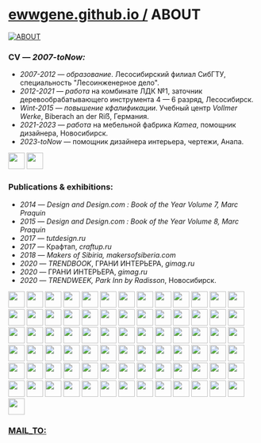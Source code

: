 ﻿
# [ewwgene.github.io /](https://ewwgene.github.io/) ABOUT
    
[![ABOUT](https://ewwgene.github.io/ABOUT/None)](https://ewwgene.github.io/ABOUT/Carousel)
    
### CV — _2007-toNow:_

 - _2007-2012 — образование_. Лесосибирский филиал СибГТУ, специальность "Лесоинженерное дело".
 - _2012-2021 — работа_ на комбинате ЛДК №1, заточник деревообрабатывающего инструмента 4 — 6 разряд, Лесосибирск.
 - _Wint-2015 — повышение кфалификации_. Учебный центр _Vollmer Werke_, Biberach an der Ri&#7838;, Германия.
 - _2021-2023 — работа_ на мебельной фабрика _Kamea_, помощник дизайнера, Новосибирск.
 - _2023-toNow_ — помощник дизайнера интерьера, чертежи, Анапа.

<a id="300" href="https://ewwgene.github.io/ABOUT/Carousel/#300"><img src="https://ewwgene.github.io/ABOUT/300.jpg" height="33"></a> <a id="301" href="https://ewwgene.github.io/ABOUT/Carousel/#301"><img src="https://ewwgene.github.io/ABOUT/301.jpg" height="33"></a> 

### Publications & exhibitions:

 - _2014_ — _Design and Design.com : Book of the Year Volume 7, Marc Praquin_
 - _2015_ — _Design and Design.com : Book of the Year Volume 8, Marc Praquin_
 - _2017_ — _tutdesign.ru_
 - _2017_ — Крафтап, _craftup.ru_
 - _2018_ — _Makers of Sibiria, makersofsiberia.com_
 - _2020_ — _TRENDBOOK_, ГРАНИ ИНТЕРЬЕРА, _gimag.ru_
 - _2020_ — ГРАНИ ИНТЕРЬЕРА, _gimag.ru_
 - _2020_ — _TRENDWEEK, Park Inn by Radisson_, Новосибирск.

<a id="111" href="https://ewwgene.github.io/ABOUT/Carousel/#111"><img src="https://ewwgene.github.io/ABOUT/111.jpg" height="33"></a> <a id="113" href="https://ewwgene.github.io/ABOUT/Carousel/#113"><img src="https://ewwgene.github.io/ABOUT/113.jpg" height="33"></a> <a id="115" href="https://ewwgene.github.io/ABOUT/Carousel/#115"><img src="https://ewwgene.github.io/ABOUT/115.jpg" height="33"></a> <a id="117" href="https://ewwgene.github.io/ABOUT/Carousel/#117"><img src="https://ewwgene.github.io/ABOUT/117.jpg" height="33"></a> <a id="121" href="https://ewwgene.github.io/ABOUT/Carousel/#121"><img src="https://ewwgene.github.io/ABOUT/121.jpg" height="33"></a> <a id="123" href="https://ewwgene.github.io/ABOUT/Carousel/#123"><img src="https://ewwgene.github.io/ABOUT/123.jpg" height="33"></a> <a id="125" href="https://ewwgene.github.io/ABOUT/Carousel/#125"><img src="https://ewwgene.github.io/ABOUT/125.jpg" height="33"></a> <a id="127" href="https://ewwgene.github.io/ABOUT/Carousel/#127"><img src="https://ewwgene.github.io/ABOUT/127.jpg" height="33"></a> <a id="129" href="https://ewwgene.github.io/ABOUT/Carousel/#129"><img src="https://ewwgene.github.io/ABOUT/129.jpg" height="33"></a> <a id="131" href="https://ewwgene.github.io/ABOUT/Carousel/#131"><img src="https://ewwgene.github.io/ABOUT/131.jpg" height="33"></a> <a id="133" href="https://ewwgene.github.io/ABOUT/Carousel/#133"><img src="https://ewwgene.github.io/ABOUT/133.jpg" height="33"></a> <a id="135" href="https://ewwgene.github.io/ABOUT/Carousel/#135"><img src="https://ewwgene.github.io/ABOUT/135.jpg" height="33"></a> <a id="137" href="https://ewwgene.github.io/ABOUT/Carousel/#137"><img src="https://ewwgene.github.io/ABOUT/137.jpg" height="33"></a> <a id="139" href="https://ewwgene.github.io/ABOUT/Carousel/#139"><img src="https://ewwgene.github.io/ABOUT/139.jpg" height="33"></a> <a id="141" href="https://ewwgene.github.io/ABOUT/Carousel/#141"><img src="https://ewwgene.github.io/ABOUT/141.jpg" height="33"></a> <a id="142" href="https://ewwgene.github.io/ABOUT/Carousel/#142"><img src="https://ewwgene.github.io/ABOUT/142.jpg" height="33"></a> <a id="143" href="https://ewwgene.github.io/ABOUT/Carousel/#143"><img src="https://ewwgene.github.io/ABOUT/143.jpg" height="33"></a> <a id="145" href="https://ewwgene.github.io/ABOUT/Carousel/#145"><img src="https://ewwgene.github.io/ABOUT/145.jpg" height="33"></a> <a id="147" href="https://ewwgene.github.io/ABOUT/Carousel/#147"><img src="https://ewwgene.github.io/ABOUT/147.jpg" height="33"></a> <a id="148" href="https://ewwgene.github.io/ABOUT/Carousel/#148"><img src="https://ewwgene.github.io/ABOUT/148.jpg" height="33"></a> <a id="149" href="https://ewwgene.github.io/ABOUT/Carousel/#149"><img src="https://ewwgene.github.io/ABOUT/149.jpg" height="33"></a> <a id="151" href="https://ewwgene.github.io/ABOUT/Carousel/#151"><img src="https://ewwgene.github.io/ABOUT/151.jpg" height="33"></a> <a id="153" href="https://ewwgene.github.io/ABOUT/Carousel/#153"><img src="https://ewwgene.github.io/ABOUT/153.jpg" height="33"></a> <a id="155" href="https://ewwgene.github.io/ABOUT/Carousel/#155"><img src="https://ewwgene.github.io/ABOUT/155.jpg" height="33"></a> <a id="156" href="https://ewwgene.github.io/ABOUT/Carousel/#156"><img src="https://ewwgene.github.io/ABOUT/156.jpg" height="33"></a> <a id="161" href="https://ewwgene.github.io/ABOUT/Carousel/#161"><img src="https://ewwgene.github.io/ABOUT/161.jpg" height="33"></a> <a id="162" href="https://ewwgene.github.io/ABOUT/Carousel/#162"><img src="https://ewwgene.github.io/ABOUT/162.jpg" height="33"></a> <a id="163" href="https://ewwgene.github.io/ABOUT/Carousel/#163"><img src="https://ewwgene.github.io/ABOUT/163.jpg" height="33"></a> <a id="165" href="https://ewwgene.github.io/ABOUT/Carousel/#165"><img src="https://ewwgene.github.io/ABOUT/165.jpg" height="33"></a> <a id="166" href="https://ewwgene.github.io/ABOUT/Carousel/#166"><img src="https://ewwgene.github.io/ABOUT/166.jpg" height="33"></a> <a id="171" href="https://ewwgene.github.io/ABOUT/Carousel/#171"><img src="https://ewwgene.github.io/ABOUT/171.jpg" height="33"></a> <a id="172" href="https://ewwgene.github.io/ABOUT/Carousel/#172"><img src="https://ewwgene.github.io/ABOUT/172.jpg" height="33"></a> <a id="173" href="https://ewwgene.github.io/ABOUT/Carousel/#173"><img src="https://ewwgene.github.io/ABOUT/173.jpg" height="33"></a> <a id="174" href="https://ewwgene.github.io/ABOUT/Carousel/#174"><img src="https://ewwgene.github.io/ABOUT/174.jpg" height="33"></a> <a id="175" href="https://ewwgene.github.io/ABOUT/Carousel/#175"><img src="https://ewwgene.github.io/ABOUT/175.jpg" height="33"></a> <a id="176" href="https://ewwgene.github.io/ABOUT/Carousel/#176"><img src="https://ewwgene.github.io/ABOUT/176.jpg" height="33"></a> <a id="177" href="https://ewwgene.github.io/ABOUT/Carousel/#177"><img src="https://ewwgene.github.io/ABOUT/177.jpg" height="33"></a> <a id="178" href="https://ewwgene.github.io/ABOUT/Carousel/#178"><img src="https://ewwgene.github.io/ABOUT/178.jpg" height="33"></a> <a id="179" href="https://ewwgene.github.io/ABOUT/Carousel/#179"><img src="https://ewwgene.github.io/ABOUT/179.jpg" height="33"></a> <a id="180" href="https://ewwgene.github.io/ABOUT/Carousel/#180"><img src="https://ewwgene.github.io/ABOUT/180.jpg" height="33"></a> <a id="181" href="https://ewwgene.github.io/ABOUT/Carousel/#181"><img src="https://ewwgene.github.io/ABOUT/181.jpg" height="33"></a> <a id="182" href="https://ewwgene.github.io/ABOUT/Carousel/#182"><img src="https://ewwgene.github.io/ABOUT/182.jpg" height="33"></a> <a id="1821" href="https://ewwgene.github.io/ABOUT/Carousel/#1821"><img src="https://ewwgene.github.io/ABOUT/1821.jpg" height="33"></a> <a id="183" href="https://ewwgene.github.io/ABOUT/Carousel/#183"><img src="https://ewwgene.github.io/ABOUT/183.jpg" height="33"></a> <a id="184" href="https://ewwgene.github.io/ABOUT/Carousel/#184"><img src="https://ewwgene.github.io/ABOUT/184.jpg" height="33"></a> <a id="185" href="https://ewwgene.github.io/ABOUT/Carousel/#185"><img src="https://ewwgene.github.io/ABOUT/185.jpg" height="33"></a> <a id="191" href="https://ewwgene.github.io/ABOUT/Carousel/#191"><img src="https://ewwgene.github.io/ABOUT/191.jpg" height="33"></a> <a id="192" href="https://ewwgene.github.io/ABOUT/Carousel/#192"><img src="https://ewwgene.github.io/ABOUT/192.jpg" height="33"></a> <a id="193" href="https://ewwgene.github.io/ABOUT/Carousel/#193"><img src="https://ewwgene.github.io/ABOUT/193.jpg" height="33"></a> <a id="194" href="https://ewwgene.github.io/ABOUT/Carousel/#194"><img src="https://ewwgene.github.io/ABOUT/194.jpg" height="33"></a> <a id="195" href="https://ewwgene.github.io/ABOUT/Carousel/#195"><img src="https://ewwgene.github.io/ABOUT/195.jpg" height="33"></a> <a id="197" href="https://ewwgene.github.io/ABOUT/Carousel/#197"><img src="https://ewwgene.github.io/ABOUT/197.jpg" height="33"></a> <a id="201" href="https://ewwgene.github.io/ABOUT/Carousel/#201"><img src="https://ewwgene.github.io/ABOUT/201.jpg" height="33"></a> <a id="203" href="https://ewwgene.github.io/ABOUT/Carousel/#203"><img src="https://ewwgene.github.io/ABOUT/203.jpg" height="33"></a> <a id="204" href="https://ewwgene.github.io/ABOUT/Carousel/#204"><img src="https://ewwgene.github.io/ABOUT/204.jpg" height="33"></a> <a id="206" href="https://ewwgene.github.io/ABOUT/Carousel/#206"><img src="https://ewwgene.github.io/ABOUT/206.jpg" height="33"></a> <a id="207" href="https://ewwgene.github.io/ABOUT/Carousel/#207"><img src="https://ewwgene.github.io/ABOUT/207.jpg" height="33"></a> <a id="208" href="https://ewwgene.github.io/ABOUT/Carousel/#208"><img src="https://ewwgene.github.io/ABOUT/208.jpg" height="33"></a> <a id="209" href="https://ewwgene.github.io/ABOUT/Carousel/#209"><img src="https://ewwgene.github.io/ABOUT/209.jpg" height="33"></a> <a id="210" href="https://ewwgene.github.io/ABOUT/Carousel/#210"><img src="https://ewwgene.github.io/ABOUT/210.jpg" height="33"></a> <a id="211" href="https://ewwgene.github.io/ABOUT/Carousel/#211"><img src="https://ewwgene.github.io/ABOUT/211.jpg" height="33"></a> <a id="213" href="https://ewwgene.github.io/ABOUT/Carousel/#213"><img src="https://ewwgene.github.io/ABOUT/213.jpg" height="33"></a> <a id="215" href="https://ewwgene.github.io/ABOUT/Carousel/#215"><img src="https://ewwgene.github.io/ABOUT/215.jpg" height="33"></a> <a id="217" href="https://ewwgene.github.io/ABOUT/Carousel/#217"><img src="https://ewwgene.github.io/ABOUT/217.jpg" height="33"></a> <a id="219" href="https://ewwgene.github.io/ABOUT/Carousel/#219"><img src="https://ewwgene.github.io/ABOUT/219.jpg" height="33"></a> <a id="221" href="https://ewwgene.github.io/ABOUT/Carousel/#221"><img src="https://ewwgene.github.io/ABOUT/221.jpg" height="33"></a> <a id="222" href="https://ewwgene.github.io/ABOUT/Carousel/#222"><img src="https://ewwgene.github.io/ABOUT/222.jpg" height="33"></a> <a id="223" href="https://ewwgene.github.io/ABOUT/Carousel/#223"><img src="https://ewwgene.github.io/ABOUT/223.jpg" height="33"></a> <a id="225" href="https://ewwgene.github.io/ABOUT/Carousel/#225"><img src="https://ewwgene.github.io/ABOUT/225.jpg" height="33"></a> <a id="231" href="https://ewwgene.github.io/ABOUT/Carousel/#231"><img src="https://ewwgene.github.io/ABOUT/231.jpg" height="33"></a> <a id="233" href="https://ewwgene.github.io/ABOUT/Carousel/#233"><img src="https://ewwgene.github.io/ABOUT/233.jpg" height="33"></a> <a id="235" href="https://ewwgene.github.io/ABOUT/Carousel/#235"><img src="https://ewwgene.github.io/ABOUT/235.jpg" height="33"></a> <a id="236" href="https://ewwgene.github.io/ABOUT/Carousel/#236"><img src="https://ewwgene.github.io/ABOUT/236.jpg" height="33"></a> <a id="237" href="https://ewwgene.github.io/ABOUT/Carousel/#237"><img src="https://ewwgene.github.io/ABOUT/237.jpg" height="33"></a> <a id="240" href="https://ewwgene.github.io/ABOUT/Carousel/#240"><img src="https://ewwgene.github.io/ABOUT/240.jpg" height="33"></a> <a id="241" href="https://ewwgene.github.io/ABOUT/Carousel/#241"><img src="https://ewwgene.github.io/ABOUT/241.jpg" height="33"></a> <a id="242" href="https://ewwgene.github.io/ABOUT/Carousel/#242"><img src="https://ewwgene.github.io/ABOUT/242.jpg" height="33"></a> <a id="244" href="https://ewwgene.github.io/ABOUT/Carousel/#244"><img src="https://ewwgene.github.io/ABOUT/244.jpg" height="33"></a> <a id="246" href="https://ewwgene.github.io/ABOUT/Carousel/#246"><img src="https://ewwgene.github.io/ABOUT/246.jpg" height="33"></a> 

### [MAIL_TO:](mailto:r0cam@me.com)

    